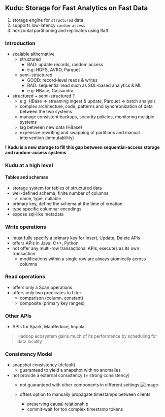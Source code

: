 ## Kudu: Storage for Fast Analytics on Fast Data

1. storage engine for `structured` data
2. supports low-latency `random access`
3. horizontal partitioning and replicates using Raft 


### Introduction
- scalable althernative
  - structured
    - BAD: update records, random access 
    - e.g: HDFS, AVRO, Parquet
  - semi-structured
    - GOOD: record-level reads & writes 
    - BAD: sequential read such as SQL-based analytics & ML 
    - e.g: HBase, Cassandra
 - structured + semi-structured ? 
   - e.g: HBase => streaming ingest & update, Parquet => batch analysis
   - complex architecture, code, patterns and synchronization of data between the two systems
   - manage consistent backups, security policies, monitoring multiple systems
   - lag between new data (HBase)
   - expensive rewriting and swapping of partitions and manual intervention (immutablility)

**! Kudu is a new storage to fill this gap between sequential-access storage and random-access systems**

### Kudu at a high level
#### Tables and schemas
- storage system for tables of structured data
- well-defined schema, finite number of columns
  - name, type, nullable
- primary key, define the schema at the time of creation
- type specific columnar encodings
- expose sql-like metadata

### Write operations
- must fully specify a primary key for Insert, Update, Delete APIs
- offers APIs in Java, C++, Python
- not offer any multi-row transactional APIs, executes as its own transaction
  - modifications within a single row are always atomically across columns

### Read operations
- offers only a Scan operations 
- offers only two predicates to filter
  - comparison (column, constant)
  - composite (primary key ranges)

### Other APIs
- APIs for Spark, MapReduce, Impala
> Hadoop ecosystem gains much of its performance by scheduling for data locality

### Consistency Model
- snapshot consistency (default)
  - guaranteed to yield a snapshot with no anomalies 
- not provide a external consistency (= strong consistency)
  - not guaranteed with other components in different settings
  ![image](https://user-images.githubusercontent.com/13671946/80487995-a8e78180-8998-11ea-862a-e1fb7b867df9.png)

  - offers option to manually propagate timestamps between clients
    - preserving causal relationship
    - commit-wait for too complex timestamp tokens
